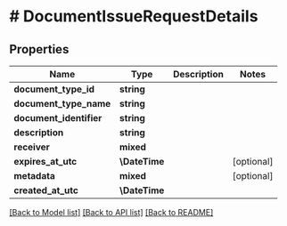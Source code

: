 # # DocumentIssueRequestDetails

## Properties

Name | Type | Description | Notes
------------ | ------------- | ------------- | -------------
**document_type_id** | **string** |  |
**document_type_name** | **string** |  |
**document_identifier** | **string** |  |
**description** | **string** |  |
**receiver** | **mixed** |  |
**expires_at_utc** | **\DateTime** |  | [optional]
**metadata** | **mixed** |  | [optional]
**created_at_utc** | **\DateTime** |  |

[[Back to Model list]](../../README.md#models) [[Back to API list]](../../README.md#endpoints) [[Back to README]](../../README.md)
